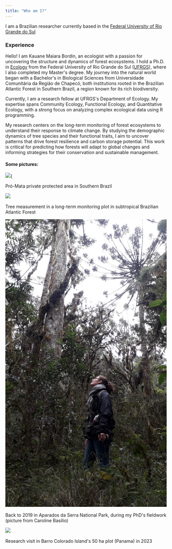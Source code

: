 ```yaml
---
title: "Who am I?" 
---
```


I am a Brazilian researcher currently based in the [Federal University of Rio Grande do Sul](http://www.ufrgs.br/ufrgs/inicial)

### Experience

Hello! I am Kauane Maiara Bordin, an ecologist with a passion for uncovering the structure and dynamics of forest ecosystems. I hold a Ph.D. in [Ecology](https://www.ufrgs.br/ppgecologia/) from the Federal University of Rio Grande do Sul ([UFRGS](http://www.ufrgs.br/ufrgs/inicial)), where I also completed my Master's degree. My journey into the natural world began with a Bachelor's in Biological Sciences from Universidade Comunitária da Região de Chapecó, both institutions rooted in the Brazilian Atlantic Forest in Southern Brazil, a region known for its rich biodiversity.

Currently, I am a research fellow at UFRGS's Department of Ecology. My expertise spans Community Ecology, Functional Ecology, and Quantitative Ecology, with a strong focus on analyzing complex ecological data using R programming.

My research centers on the long-term monitoring of forest ecosystems to understand their response to climate change. By studying the demographic dynamics of tree species and their functional traits, I aim to uncover patterns that drive forest resilience and carbon storage potential. This work is critical for predicting how forests will adapt to global changes and informing strategies for their conservation and sustainable management.

#### Some pictures:

![](assets/images/promata.jpg){

Pró-Mata private protected area in Southern Brazil

![](assets/images/measuring.jpg)

Tree measurement in a long-term monitoring plot in subtropical Brazilian Atlantic Forest

![](assets/images/pna.jpg)

Back to 2019 in Aparados da Serra National Park, during my PhD's fieldwork (picture from Caroline Basílio)

![](assets/images/bci.jpg)

Research visit in Barro Colorado Island's 50 ha plot (Panama) in 2023

